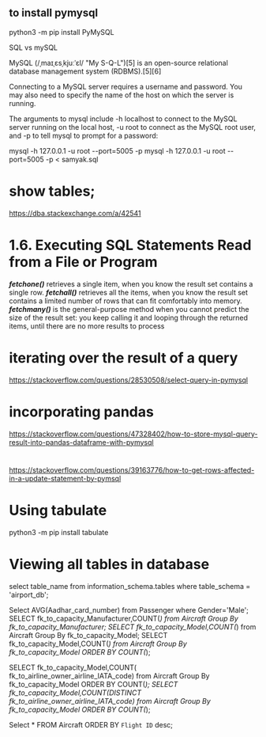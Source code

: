 ## to install pymysql

python3 -m pip install PyMySQL

SQL vs mySQL

MySQL (/ˌmaɪˌɛsˌkjuːˈɛl/ "My S-Q-L")[5] is an open-source relational database management system (RDBMS).[5][6]

Connecting to a MySQL server requires a username and password. You may also need to specify the name of the host on which the server is running.

The arguments to mysql include -h localhost to connect to the MySQL server running on the local host, -u root to connect as the MySQL root user, and -p to tell mysql to prompt for a password:

mysql -h 127.0.0.1 -u root --port=5005 -p 
mysql -h 127.0.0.1 -u root --port=5005 -p < samyak.sql

# show tables;

https://dba.stackexchange.com/a/42541

# 1.6. Executing SQL Statements Read from a File or Program


***fetchone()*** retrieves a single item, when you know the result set contains a single row. 
***fetchall()*** retrieves all the items, when you know the result set contains a limited number of rows that can fit comfortably into memory. 
***fetchmany()*** is the general-purpose method when you cannot predict the size of the result set: you keep calling it and looping through the returned items, until there are no more results to process


# iterating over the result of a query
https://stackoverflow.com/questions/28530508/select-query-in-pymysql

# incorporating pandas
https://stackoverflow.com/questions/47328402/how-to-store-mysql-query-result-into-pandas-dataframe-with-pymysql

#
https://stackoverflow.com/questions/39163776/how-to-get-rows-affected-in-a-update-statement-by-pymsql

# Using tabulate
python3 -m pip install tabulate

# Viewing all tables in database
select table_name from information_schema.tables where table_schema = 'airport_db';

Select AVG(Aadhar_card_number) from Passenger where Gender='Male';
SELECT fk_to_capacity_Manufacturer,COUNT(*) from Aircraft Group By fk_to_capacity_Manufacturer;
SELECT fk_to_capacity_Model,COUNT(*) from Aircraft Group By fk_to_capacity_Model;
SELECT fk_to_capacity_Model,COUNT(*) from Aircraft Group By fk_to_capacity_Model ORDER BY COUNT(*);

SELECT fk_to_capacity_Model,COUNT( fk_to_airline_owner_airline_IATA_code) from Aircraft Group By fk_to_capacity_Model ORDER BY COUNT(*);
SELECT fk_to_capacity_Model,COUNT(DISTINCT fk_to_airline_owner_airline_IATA_code) from Aircraft Group By fk_to_capacity_Model ORDER BY COUNT(*);

Select * FROM Aircraft ORDER BY `Flight ID` desc;
